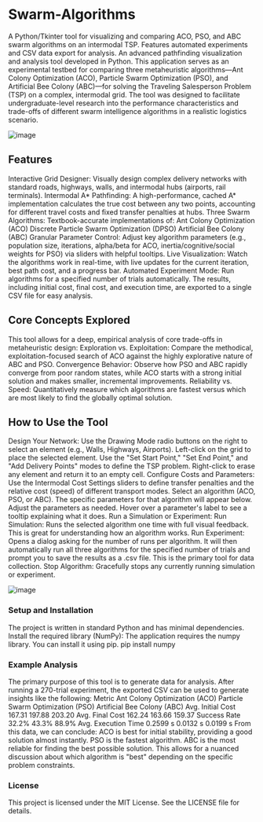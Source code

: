 # Swarm-Algorithms
A Python/Tkinter tool for visualizing and comparing ACO, PSO, and ABC swarm algorithms on an intermodal TSP. Features automated experiments and CSV data export for analysis.
An advanced pathfinding visualization and analysis tool developed in Python. This application serves as an experimental testbed for comparing three metaheuristic algorithms—Ant Colony Optimization (ACO), Particle Swarm Optimization (PSO), and Artificial Bee Colony (ABC)—for solving the Traveling Salesperson Problem (TSP) on a complex, intermodal grid.
The tool was designed to facilitate undergraduate-level research into the performance characteristics and trade-offs of different swarm intelligence algorithms in a realistic logistics scenario.

![image](https://github.com/user-attachments/assets/a7d7e621-5673-41ea-a84b-9b72b3b4c487)

##  **Features**
Interactive Grid Designer: Visually design complex delivery networks with standard roads, highways, walls, and intermodal hubs (airports, rail terminals).
Intermodal A* Pathfinding: A high-performance, cached A* implementation calculates the true cost between any two points, accounting for different travel costs and fixed transfer penalties at hubs.
Three Swarm Algorithms: Textbook-accurate implementations of:
Ant Colony Optimization (ACO)
Discrete Particle Swarm Optimization (DPSO)
Artificial Bee Colony (ABC)
Granular Parameter Control: Adjust key algorithm parameters (e.g., population size, iterations, alpha/beta for ACO, inertia/cognitive/social weights for PSO) via sliders with helpful tooltips.
Live Visualization: Watch the algorithms work in real-time, with live updates for the current iteration, best path cost, and a progress bar.
Automated Experiment Mode: Run algorithms for a specified number of trials automatically. The results, including initial cost, final cost, and execution time, are exported to a single CSV file for easy analysis.

## **Core Concepts Explored**
This tool allows for a deep, empirical analysis of core trade-offs in metaheuristic design:
Exploration vs. Exploitation: Compare the methodical, exploitation-focused search of ACO against the highly explorative nature of ABC and PSO.
Convergence Behavior: Observe how PSO and ABC rapidly converge from poor random states, while ACO starts with a strong initial solution and makes smaller, incremental improvements.
Reliability vs. Speed: Quantitatively measure which algorithms are fastest versus which are most likely to find the globally optimal solution.

## **How to Use the Tool**
Design Your Network:
Use the Drawing Mode radio buttons on the right to select an element (e.g., Walls, Highways, Airports).
Left-click on the grid to place the selected element.
Use the "Set Start Point," "Set End Point," and "Add Delivery Points" modes to define the TSP problem.
Right-click to erase any element and return it to an empty cell.
Configure Costs and Parameters:
Use the Intermodal Cost Settings sliders to define transfer penalties and the relative cost (speed) of different transport modes.
Select an algorithm (ACO, PSO, or ABC). The specific parameters for that algorithm will appear below.
Adjust the parameters as needed. Hover over a parameter's label to see a tooltip explaining what it does.
Run a Simulation or Experiment:
Run Simulation: Runs the selected algorithm one time with full visual feedback. This is great for understanding how an algorithm works.
Run Experiment: Opens a dialog asking for the number of runs per algorithm. It will then automatically run all three algorithms for the specified number of trials and prompt you to save the results as a .csv file. This is the primary tool for data collection.
Stop Algorithm: Gracefully stops any currently running simulation or experiment.

![image](https://github.com/user-attachments/assets/22e162cf-dee5-461e-885f-492538a36876)

### **Setup and Installation**
The project is written in standard Python and has minimal dependencies.
Install the required library (NumPy):
The application requires the numpy library. You can install it using pip.
pip install numpy


### **Example Analysis**
The primary purpose of this tool is to generate data for analysis. After running a 270-trial experiment, the exported CSV can be used to generate insights like the following:
Metric	Ant Colony Optimization (ACO)	Particle Swarm Optimization (PSO)	Artificial Bee Colony (ABC)
Avg. Initial Cost	167.31	197.88	203.20
Avg. Final Cost	162.24	163.66	159.37
Success Rate	32.2%	43.3%	88.9%
Avg. Execution Time	0.2599 s	0.0132 s	0.0199 s
From this data, we can conclude:
ACO is best for initial stability, providing a good solution almost instantly.
PSO is the fastest algorithm.
ABC is the most reliable for finding the best possible solution.
This allows for a nuanced discussion about which algorithm is "best" depending on the specific problem constraints.

### **License**
This project is licensed under the MIT License. See the LICENSE file for details.
